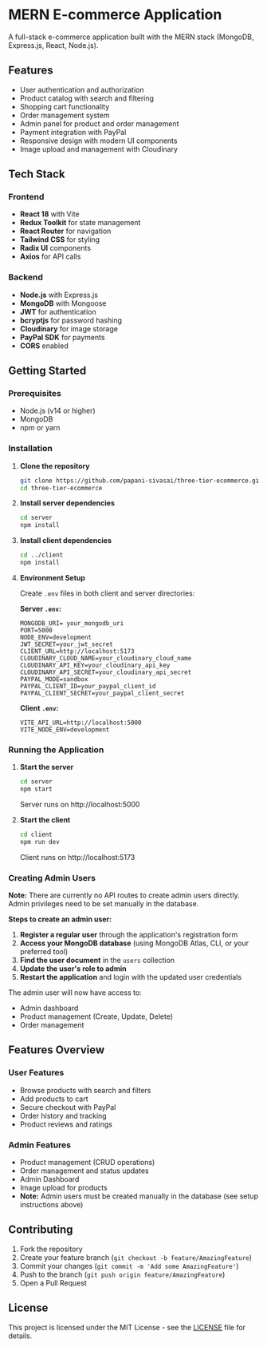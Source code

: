 # MERN E-commerce Application

A full-stack e-commerce application built with the MERN stack (MongoDB, Express.js, React, Node.js).

## Features

- User authentication and authorization
- Product catalog with search and filtering
- Shopping cart functionality
- Order management system
- Admin panel for product and order management
- Payment integration with PayPal
- Responsive design with modern UI components
- Image upload and management with Cloudinary

## Tech Stack

### Frontend
- **React 18** with Vite
- **Redux Toolkit** for state management
- **React Router** for navigation
- **Tailwind CSS** for styling
- **Radix UI** components
- **Axios** for API calls

### Backend
- **Node.js** with Express.js
- **MongoDB** with Mongoose
- **JWT** for authentication
- **bcryptjs** for password hashing
- **Cloudinary** for image storage
- **PayPal SDK** for payments
- **CORS** enabled


## Getting Started

### Prerequisites
- Node.js (v14 or higher)
- MongoDB
- npm or yarn

### Installation

1. **Clone the repository**
   ```bash
   git clone https://github.com/papani-sivasai/three-tier-ecommerce.git
   cd three-tier-ecommerce
   ```

2. **Install server dependencies**
   ```bash
   cd server
   npm install
   ```

3. **Install client dependencies**
   ```bash
   cd ../client
   npm install
   ```

4. **Environment Setup**
   
   Create `.env` files in both client and server directories:
   
   **Server `.env`:**
   ```
   MONGODB_URI= your_mongodb_uri
   PORT=5000
   NODE_ENV=development
   JWT_SECRET=your_jwt_secret
   CLIENT_URL=http://localhost:5173
   CLOUDINARY_CLOUD_NAME=your_cloudinary_cloud_name
   CLOUDINARY_API_KEY=your_cloudinary_api_key
   CLOUDINARY_API_SECRET=your_cloudinary_api_secret
   PAYPAL_MODE=sandbox
   PAYPAL_CLIENT_ID=your_paypal_client_id
   PAYPAL_CLIENT_SECRET=your_paypal_client_secret
   ```
   
   **Client `.env`:**
   ```
   VITE_API_URL=http://localhost:5000
   VITE_NODE_ENV=development
   ```

### Running the Application

1. **Start the server**
   ```bash
   cd server
   npm start
   ```
   Server runs on http://localhost:5000

2. **Start the client**
   ```bash
   cd client
   npm run dev
   ```
   Client runs on http://localhost:5173

### Creating Admin Users

**Note:** There are currently no API routes to create admin users directly. Admin privileges need to be set manually in the database.

**Steps to create an admin user:**

1. **Register a regular user** through the application's registration form
2. **Access your MongoDB database** (using MongoDB Atlas, CLI, or your preferred tool)
3. **Find the user document** in the `users` collection
4. **Update the user's role to admin**
5. **Restart the application** and login with the updated user credentials

The admin user will now have access to:
- Admin dashboard
- Product management (Create, Update, Delete)
- Order management

## Features Overview

### User Features
- Browse products with search and filters
- Add products to cart
- Secure checkout with PayPal
- Order history and tracking
- Product reviews and ratings

### Admin Features
- Product management (CRUD operations)
- Order management and status updates
- Admin Dashboard
- Image upload for products
- **Note:** Admin users must be created manually in the database (see setup instructions above)

## Contributing

1. Fork the repository
2. Create your feature branch (`git checkout -b feature/AmazingFeature`)
3. Commit your changes (`git commit -m 'Add some AmazingFeature'`)
4. Push to the branch (`git push origin feature/AmazingFeature`)
5. Open a Pull Request

## License

This project is licensed under the MIT License - see the [LICENSE](LICENSE) file for details.

